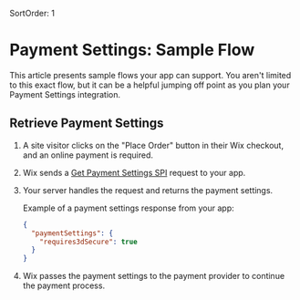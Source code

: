 SortOrder: 1
# Payment Settings: Sample Flow

This article presents sample flows your app can support. You aren't limited to this exact flow, but it can be a helpful jumping off point as you plan your Payment Settings integration.

## Retrieve Payment Settings

1. A site visitor clicks on the "Place Order" button in their Wix checkout, and an online payment is required.

2. Wix sends a [Get Payment Settings SPI](https://dev.wix.com/api/rest/wix-ecommerce/payment-settings-integration-spi/get-payment-settings) request to your app. 

3. Your server handles the request and returns the payment settings.
    
    Example of a payment settings response from your app:
    
    ```json
    {
      "paymentSettings": {
        "requires3dSecure": true
      }
    } 
    ```

4. Wix passes the payment settings to the payment provider to continue the payment process.

